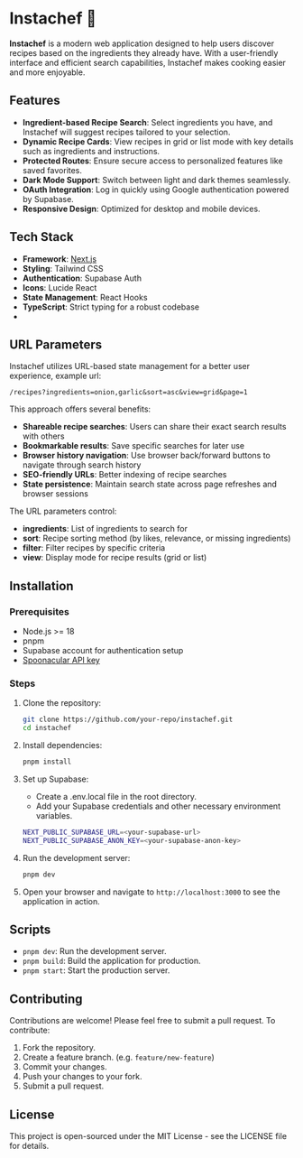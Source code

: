 # Instachef 🍳

**Instachef** is a modern web application designed to help users discover recipes based on the ingredients they already have. With a user-friendly interface and efficient search capabilities, Instachef makes cooking easier and more enjoyable.

## Features

- **Ingredient-based Recipe Search**: Select ingredients you have, and Instachef will suggest recipes tailored to your selection.
- **Dynamic Recipe Cards**: View recipes in grid or list mode with key details such as ingredients and instructions.
- **Protected Routes**: Ensure secure access to personalized features like saved favorites.
- **Dark Mode Support**: Switch between light and dark themes seamlessly.
- **OAuth Integration**: Log in quickly using Google authentication powered by Supabase.
- **Responsive Design**: Optimized for desktop and mobile devices.

## Tech Stack

- **Framework**: [Next.js](https://nextjs.org/)
- **Styling**: Tailwind CSS
- **Authentication**: Supabase Auth
- **Icons**: Lucide React
- **State Management**: React Hooks
- **TypeScript**: Strict typing for a robust codebase
- 
## URL Parameters

Instachef utilizes URL-based state management for a better user experience, example url:
```
/recipes?ingredients=onion,garlic&sort=asc&view=grid&page=1
```	

This approach offers several benefits:
- **Shareable recipe searches**: Users can share their exact search results with others
- **Bookmarkable results**: Save specific searches for later use
- **Browser history navigation**: Use browser back/forward buttons to navigate through search history
- **SEO-friendly URLs**: Better indexing of recipe searches
- **State persistence**: Maintain search state across page refreshes and browser sessions

The URL parameters control:
- **ingredients**: List of ingredients to search for
- **sort**: Recipe sorting method (by likes, relevance, or missing ingredients)
- **filter**: Filter recipes by specific criteria
- **view**: Display mode for recipe results (grid or list)

## Installation

### Prerequisites

- Node.js >= 18
- pnpm
- Supabase account for authentication setup
- [Spoonacular API key](https://spoonacular.com/food-api)

### Steps

1. Clone the repository:

   ```bash
   git clone https://github.com/your-repo/instachef.git
   cd instachef

2. Install dependencies:
   ```bash
   pnpm install
   ```

3. Set up Supabase:
   - Create a .env.local file in the root directory.
   - Add your Supabase credentials and other necessary environment variables.
   ```bash
   NEXT_PUBLIC_SUPABASE_URL=<your-supabase-url>
   NEXT_PUBLIC_SUPABASE_ANON_KEY=<your-supabase-anon-key>
   ```	

4. Run the development server:
   ```bash
   pnpm dev
   ```

5. Open your browser and navigate to `http://localhost:3000` to see the application in action.


## Scripts

- `pnpm dev`: Run the development server.
- `pnpm build`: Build the application for production.
- `pnpm start`: Start the production server.


## Contributing

Contributions are welcome! Please feel free to submit a pull request.
To contribute:

1. Fork the repository.
2. Create a feature branch. (e.g. `feature/new-feature`)
3. Commit your changes.
4. Push your changes to your fork.
5. Submit a pull request.

## License

This project is open-sourced under the MIT License - see the LICENSE file for details.
